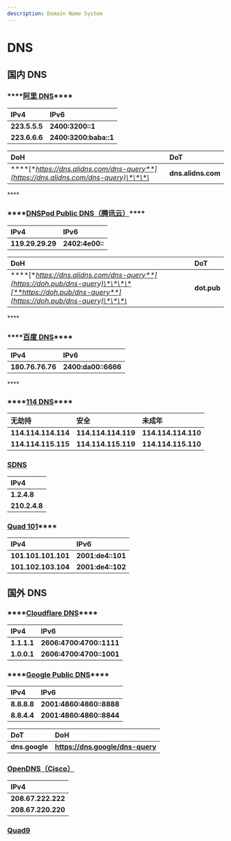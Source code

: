 ```yaml
---
description: Domain Name System
---
```


# DNS

## **国内 DNS**

### \*\*\*\*[**阿里 DNS**](https://www.alidns.com/)\*\*\*\*

| **IPv4** | **IPv6** |
| :--- | :--- |
| **223.5.5.5** | **2400:3200::1** |
| **223.6.6.6** | **2400:3200:baba::1** |

| **DoH** | **DoT** |
| :--- | :--- |
| \*\*\*\*[**https://dns.alidns.com/dns-query**](https://dns.alidns.com/dns-query)\*\*\*\* | **dns.alidns.com** |

\*\*\*\*

### \*\*\*\*[**DNSPod Public DNS（腾讯云）**](https://docs.dnspod.cn/)\*\*\*\*

| **IPv4** | **IPv6** |
| :--- | :--- |
| **119.29.29.29** | **2402:4e00::** |

| **DoH** | **DoT** |
| :--- | :--- |
| \*\*\*\*[**https://dns.alidns.com/dns-query**](https://doh.pub/dns-query)\*\*\*\*[**https://doh.pub/dns-query**](https://doh.pub/dns-query)\*\*\*\* | **dot.pub** |

\*\*\*\*

### \*\*\*\*[**百度 DNS**](https://dudns.baidu.com/)\*\*\*\*

| **IPv4** | **IPv6** |
| :--- | :--- |
| **180.76.76.76** | **2400:da00::6666** |

\*\*\*\*

### \*\*\*\*[**114 DNS**](https://www.114dns.com/)\*\*\*\*

| **无劫持** | **安全** | **未成年** |
| :--- | :--- | :--- |
| **114.114.114.114** | **114.114.114.119** | **114.114.114.110** |
| **114.114.115.115** | **114.114.115.119** | **114.114.115.110** |



### [SDNS](https://www.sdns.cn/)

| **IPv4** |
| :--- |
| **1.2.4.8** |
|  **210.2.4.8** |



###  [**Quad 101**](https://101.101.101.101/)\*\*\*\*

| **IPv4** | **IPv6** |
| :--- | :--- |
| **101.101.101.101** | **2001:de4::101** |
| **101.102.103.104** | **2001:de4::102** |





## 国外 DNS

### \*\*\*\*[**Cloudflare DNS**](https://1.1.1.1/dns/)\*\*\*\*

| **IPv4** | **IPv6** |
| :--- | :--- |
| **1.1.1.1** | **2606:4700:4700::1111** |
| **1.0.0.1** | **2606:4700:4700::1001** |



### \*\*\*\*[**Google Public DNS**](https://dns.google/)\*\*\*\*

| **IPv4** | **IPv6** |
| :--- | :--- |
| **8.8.8.8** | **2001:4860:4860::8888** |
| **8.8.4.4** | **2001:4860:4860::8844** |

| **DoT** | **DoH** |
| :--- | :--- |
| **dns.google** | **https://dns.google/dns-query** |



### [OpenDNS（Cisco）](https://www.opendns.com/)

| **IPv4** |
| :--- |
| **208.67.222.222** |
| **208.67.220.220** |



### [Quad9](https://www.quad9.net/)

### 

### 

